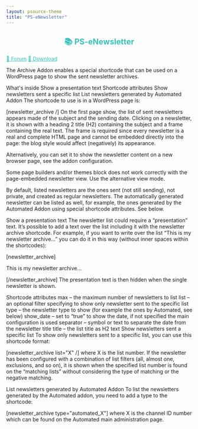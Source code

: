 ```yaml
---
layout: psource-theme
title: "PS-eNewsletter"
---
```


<h2 align="center" style="color:#38c2bb;">📚 PS-eNewsletter</h2>

<div class="menu">
  <a href="https://github.com/cp-psource/e-newsletter/discussions" style="color:#38c2bb;">💬 Forum</a>
  <a href="https://github.com/cp-psource/e-newsletter/releases" style="color:#38c2bb;">📝 Download</a>
</div>

The Archive Addon enables a special shortcode that can be used on a WordPress page to show the sent newsletter archives.

What's inside
Show a presentation text
Shortcode attributes
Show newsletters sent a specific list
List newsletters generated by Automated Addon
The shortcode to use is in a WordPress page is:

[newsletter_archive /]
On the first page show, the list of sent newsletters appears made of the subject and the sending date. Clicking on a newsletter, it is shown with a heading 2 title (H2) containing the subject and a frame containing the real text. The frame is required since every newsletter is a real and complete HTML page and cannot be embedded directly into the page: the blog style would affect (negatively) its appearance.

Alternatively, you can set it to show the newsletter content on a new browser page, see the addon configuration.

Some page builders and/or themes block does not work correctly with the page-embedded newsletter view. Use the alternative view mode.

By default, listed newsletters are the ones sent (not still sending), not private, and created as regular newsletters. The automatically generated newsletter can be listed as well, for example, the ones generated by the Automated Addon using special shortcode attributes. See below.

Show a presentation text
The newsletter list could require a “presentation” text. It’s possible to add a text over the list including it with the newsletter archive shortcode. For example, if you want to write over the list “This is my newsletter archive…” you can do it in this way (without inner spaces within the shortcodes):

[newsletter_archive]

This is my newsletter archive…

[/newsletter_archive]
The presentation text is then hidden when the single newsletter is shown.

Shortcode attributes
max – the maximum number of newsletters to list
list – an optional filter specifying to show only newsletter sent to the specific list
type – the newsletter type to show (for example the ones by Automated, see below)
show_date – set to “true” to show the date, if not specified the main configuration is used
separator – symbol or text to separate the date from the newsletter title
title – the list title as H2 text
Show newsletters sent a specific list
To show only newsletters sent to a specific list, you can use this shortcode format:

[newsletter_archive list="X" /]
where X is the list number. If the newsletter has been configured with a combination of list filters (all, almost one, exclusions, and so on), it is shown when the specified list number is found on the “matching lists” without considering the type of matching or the negative matching.

List newsletters generated by Automated Addon
To list the newsletters generated by the Automated addon, you need to add a type to the shortcode:

[newsletter_archive type="automated_X"]
where X is the channel ID number which can be found on the Automated main administration page.